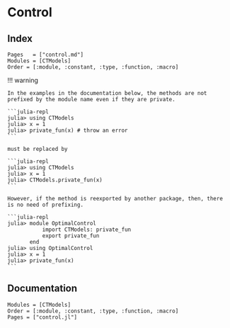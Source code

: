 # Control

## Index

```@index
Pages   = ["control.md"]
Modules = [CTModels]
Order = [:module, :constant, :type, :function, :macro]
```

!!! warning

    In the examples in the documentation below, the methods are not prefixed by the module name even if they are private. 

    ```julia-repl
    julia> using CTModels
    julia> x = 1
    julia> private_fun(x) # throw an error
    ```

    must be replaced by

    ```julia-repl
    julia> using CTModels
    julia> x = 1
    julia> CTModels.private_fun(x)
    ```

    However, if the method is reexported by another package, then, there is no need of prefixing.

    ```julia-repl
    julia> module OptimalControl
               import CTModels: private_fun
               export private_fun
           end
    julia> using OptimalControl
    julia> x = 1
    julia> private_fun(x)
    ```

## Documentation

```@autodocs
Modules = [CTModels]
Order = [:module, :constant, :type, :function, :macro]
Pages = ["control.jl"]
```